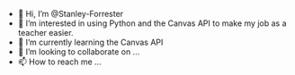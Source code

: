 - 👋 Hi, I’m @Stanley-Forrester
- 👀 I’m interested in using Python and the Canvas API to make my job as a teacher easier. 
- 🌱 I’m currently learning the Canvas API
- 💞️ I’m looking to collaborate on ...
- 📫 How to reach me ...

<!---
Stanley-Forrester/Stanley-Forrester is a ✨ special ✨ repository because its `README.md` (this file) appears on your GitHub profile.
You can click the Preview link to take a look at your changes.
--->
